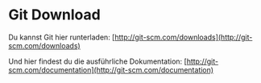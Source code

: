 # Git Download

Du kannst Git hier runterladen: [http://git-scm.com/downloads](http://git-scm.com/downloads)

Und hier findest du die ausführliche Dokumentation: [http://git-scm.com/documentation](http://git-scm.com/documentation)
